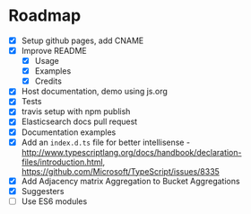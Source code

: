 # Roadmap

 - [x] Setup github pages, add CNAME
 - [x] Improve README
     + [x] Usage
     + [x] Examples
     + [x] Credits
 - [x] Host documentation, demo using js.org
 - [x] Tests
 - [x] travis setup with npm publish
 - [x] Elasticsearch docs pull request
 - [x] Documentation examples
 - [x] Add an `index.d.ts` file for better intellisense - http://www.typescriptlang.org/docs/handbook/declaration-files/introduction.html, https://github.com/Microsoft/TypeScript/issues/8335
 - [x] Add Adjacency matrix Aggregation to Bucket Aggregations
 - [x] Suggesters
 - [ ] Use ES6 modules

